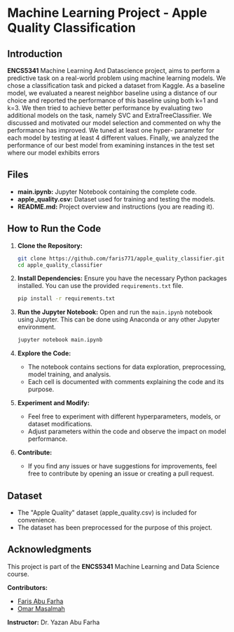 # Machine Learning Project - Apple Quality Classification

## Introduction
**ENCS5341** Machine Learning And Datascience project, aims to perform a predictive task on a real-world problem using
machine learning models. We chose a classification task and picked a dataset from
Kaggle. As a baseline model, we evaluated a nearest neighbor baseline using a distance
of our choice and reported the performance of this baseline using both k=1 and k=3. We
then tried to achieve better performance by evaluating two additional models on the task,
namely SVC and ExtraTreeClassifier. We discussed and motivated our model selection
and commented on why the performance has improved. We tuned at least one hyper-
parameter for each model by testing at least 4 different values. Finally, we analyzed the
performance of our best model from examining instances in the test set where our model
exhibits errors

## Files
- **main.ipynb:** Jupyter Notebook containing the complete code.
- **apple_quality.csv:** Dataset used for training and testing the models.
- **README.md:** Project overview and instructions (you are reading it).

## How to Run the Code
1. **Clone the Repository:**
    ```bash
    git clone https://github.com/faris771/apple_quality_classifier.git
    cd apple_quality_classifier
    ```

2. **Install Dependencies:**
    Ensure you have the necessary Python packages installed. You can use the provided `requirements.txt` file.
    ```bash
    pip install -r requirements.txt
    ```

3. **Run the Jupyter Notebook:**
    Open and run the `main.ipynb` notebook using Jupyter. This can be done using Anaconda or any other Jupyter environment.
    ```bash
    jupyter notebook main.ipynb
    ```

4. **Explore the Code:**
    - The notebook contains sections for data exploration, preprocessing, model training, and analysis.
    - Each cell is documented with comments explaining the code and its purpose.

5. **Experiment and Modify:**
    - Feel free to experiment with different hyperparameters, models, or dataset modifications.
    - Adjust parameters within the code and observe the impact on model performance.

6. **Contribute:**
    - If you find any issues or have suggestions for improvements, feel free to contribute by opening an issue or creating a pull request.

## Dataset
- The "Apple Quality" dataset (apple_quality.csv) is included for convenience.
- The dataset has been preprocessed for the purpose of this project.

## Acknowledgments
This project is part of the **ENCS5341** Machine Learning and Data Science course.

**Contributors:**
*  [Faris Abu Farha](https://github.com/faris771)
*  [Omar Masalmah](https://github.com/Omarmasalmah)
  

**Instructor:**
Dr. Yazan Abu Farha


